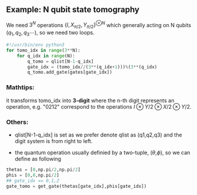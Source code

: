 
## Example: N qubit state tomography

We need $3^N$ operations $\{I,X_{\pi/2},Y_{\pi/2}\}^{\otimes N}$ which generally acting on N qubits $(q_1,q_2,q_3 \cdots)$, so we need two loops.

```python
#!/usr/bin/env python3
for tomo_idx in range(3**N):
    for q_idx in range(N):
        q_tomo = qlist[N-1-q_idx]
        gate_idx = (tomo_idx//(3**(q_idx+1)))%(3**(q_idx)
        q_tomo.add_gate(gates[gate_idx])
```

### Mathtips: 
it transforms tomo_idx into **3-digit** where the n-th digit represents an operation, e.g. "0212" correspond 
    to the operations $I \otimes Y/2 \otimes X/2 \otimes Y/2$.

### Others: 
- qlist[N-1-q_idx] is set as we prefer denote qlist as (q1,q2,q3) and the digit system is from right to left.

- the quantum operation usually definied by a two-tuple, ($\theta$,$\phi$), so we can define as following

```python
thetas = [0,np.pi/2,np.pi/2]
phis = [0,0,np.pi/2]
## gate_idx == 0,1,2
gate_tomo = get_gate(thetas[gate_idx],phis[gate_idx])
```


```python

```
